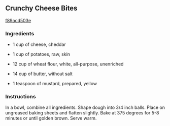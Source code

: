 ## Crunchy Cheese Bites

[f89acd503e](http://www.food.com/recipe/crunchy-cheese-bites-35662)

### Ingredients

 - 1 cup of cheese, cheddar

 - 1 cup of potatoes, raw, skin

 - 12 cup of wheat flour, white, all-purpose, unenriched

 - 14 cup of butter, without salt

 - 1 teaspoon of mustard, prepared, yellow

### Instructions

In a bowl, combine all ingredients. Shape dough into 3/4 inch balls. Place on ungreased baking sheets and flatten slightly. Bake at 375 degrees for 5-8 minutes or until golden brown. Serve warm.